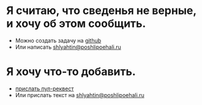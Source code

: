 # Я считаю, что сведенья не верные, и хочу об этом сообщить.
- Можно создать задачу на [github](https://github.com/NikiN2/VisionZero/issues)
- Или написать shlyahtin@poshlipoehali.ru

# Я хочу что-то добавить.
- [прислать пул-реквест](https://techrocks.ru/2020/02/09/first-pull-request-on-github/)
- Или прислать текст на shlyahtin@poshlipoehali.ru
